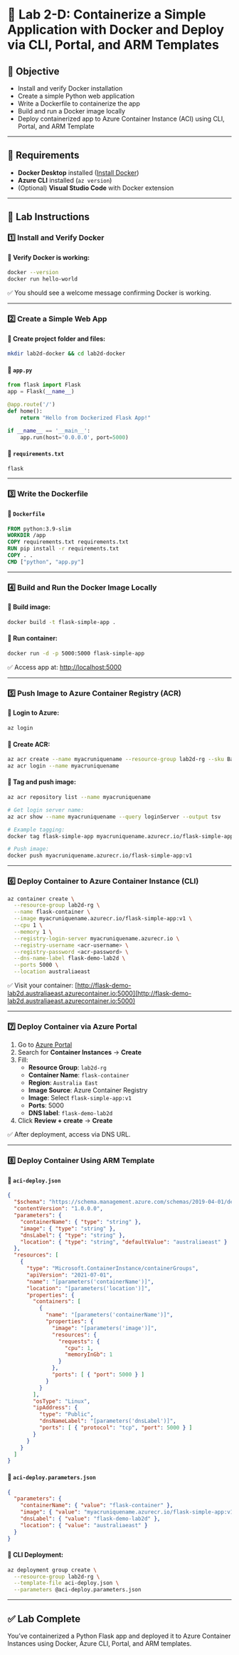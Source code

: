 # 🐳 Lab 2-D: Containerize a Simple Application with Docker and Deploy via CLI, Portal, and ARM Templates

## 🎯 Objective

- Install and verify Docker installation
- Create a simple Python web application
- Write a Dockerfile to containerize the app
- Build and run a Docker image locally
- Deploy containerized app to Azure Container Instance (ACI) using CLI, Portal, and ARM Template

---

## 🧰 Requirements

- **Docker Desktop** installed ([Install Docker](https://www.docker.com/products/docker-desktop))
- **Azure CLI** installed (`az version`)
- (Optional) **Visual Studio Code** with Docker extension

---

## 👣 Lab Instructions

### 1️⃣ Install and Verify Docker

#### 🔹 Verify Docker is working:

```bash
docker --version
docker run hello-world
```

✅ You should see a welcome message confirming Docker is working.

---

### 2️⃣ Create a Simple Web App

#### 🔹 Create project folder and files:

```bash
mkdir lab2d-docker && cd lab2d-docker
```

#### 🔹 `app.py`

```python
from flask import Flask
app = Flask(__name__)

@app.route('/')
def home():
    return "Hello from Dockerized Flask App!"

if __name__ == '__main__':
    app.run(host='0.0.0.0', port=5000)
```

#### 🔹 `requirements.txt`

```txt
flask
```

---

### 3️⃣ Write the Dockerfile

#### 🔹 `Dockerfile`

```Dockerfile
FROM python:3.9-slim
WORKDIR /app
COPY requirements.txt requirements.txt
RUN pip install -r requirements.txt
COPY . .
CMD ["python", "app.py"]
```

---

### 4️⃣ Build and Run the Docker Image Locally

#### 🔹 Build image:

```bash
docker build -t flask-simple-app .
```

#### 🔹 Run container:

```bash
docker run -d -p 5000:5000 flask-simple-app
```

✅ Access app at: [http://localhost:5000](http://localhost:5000)

---

### 5️⃣ Push Image to Azure Container Registry (ACR)

#### 🔹 Login to Azure:

```bash
az login
```

#### 🔹 Create ACR:

```bash
az acr create --name myacruniquename --resource-group lab2d-rg --sku Basic --location australiaeast
az acr login --name myacruniquename
```

#### 🔹 Tag and push image:

```bash
az acr repository list --name myacruniquename

# Get login server name:
az acr show --name myacruniquename --query loginServer --output tsv

# Example tagging:
docker tag flask-simple-app myacruniquename.azurecr.io/flask-simple-app:v1

# Push image:
docker push myacruniquename.azurecr.io/flask-simple-app:v1
```

---

### 6️⃣ Deploy Container to Azure Container Instance (CLI)

```bash
az container create \
  --resource-group lab2d-rg \
  --name flask-container \
  --image myacruniquename.azurecr.io/flask-simple-app:v1 \
  --cpu 1 \
  --memory 1 \
  --registry-login-server myacruniquename.azurecr.io \
  --registry-username <acr-username> \
  --registry-password <acr-password> \
  --dns-name-label flask-demo-lab2d \
  --ports 5000 \
  --location australiaeast
```

✅ Visit your container: [http://flask-demo-lab2d.australiaeast.azurecontainer.io:5000](http://flask-demo-lab2d.australiaeast.azurecontainer.io:5000)

---

### 7️⃣ Deploy Container via Azure Portal

1. Go to [Azure Portal](https://portal.azure.com)
2. Search for **Container Instances** → **Create**
3. Fill:
   - **Resource Group**: `lab2d-rg`
   - **Container Name**: `flask-container`
   - **Region**: `Australia East`
   - **Image Source**: Azure Container Registry
   - **Image**: Select `flask-simple-app:v1`
   - **Ports**: 5000
   - **DNS label**: `flask-demo-lab2d`
4. Click **Review + create** → **Create**

✅ After deployment, access via DNS URL.

---

### 8️⃣ Deploy Container Using ARM Template

#### 🔹 `aci-deploy.json`

```json
{
  "$schema": "https://schema.management.azure.com/schemas/2019-04-01/deploymentTemplate.json#",
  "contentVersion": "1.0.0.0",
  "parameters": {
    "containerName": { "type": "string" },
    "image": { "type": "string" },
    "dnsLabel": { "type": "string" },
    "location": { "type": "string", "defaultValue": "australiaeast" }
  },
  "resources": [
    {
      "type": "Microsoft.ContainerInstance/containerGroups",
      "apiVersion": "2021-07-01",
      "name": "[parameters('containerName')]",
      "location": "[parameters('location')]",
      "properties": {
        "containers": [
          {
            "name": "[parameters('containerName')]",
            "properties": {
              "image": "[parameters('image')]",
              "resources": {
                "requests": {
                  "cpu": 1,
                  "memoryInGb": 1
                }
              },
              "ports": [ { "port": 5000 } ]
            }
          }
        ],
        "osType": "Linux",
        "ipAddress": {
          "type": "Public",
          "dnsNameLabel": "[parameters('dnsLabel')]",
          "ports": [ { "protocol": "tcp", "port": 5000 } ]
        }
      }
    }
  ]
}
```

#### 🔹 `aci-deploy.parameters.json`

```json
{
  "parameters": {
    "containerName": { "value": "flask-container" },
    "image": { "value": "myacruniquename.azurecr.io/flask-simple-app:v1" },
    "dnsLabel": { "value": "flask-demo-lab2d" },
    "location": { "value": "australiaeast" }
  }
}
```

#### 🔹 CLI Deployment:

```bash
az deployment group create \
  --resource-group lab2d-rg \
  --template-file aci-deploy.json \
  --parameters @aci-deploy.parameters.json
```

---

## ✅ Lab Complete

You’ve containerized a Python Flask app and deployed it to Azure Container Instances using Docker, Azure CLI, Portal, and ARM templates.

